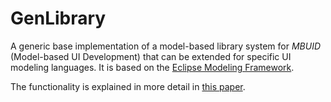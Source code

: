 # GenLibrary

A generic base implementation of a model-based library system for *MBUID* (Model-based UI Development) that can be extended for specific UI modeling languages. It is based on the [Eclipse Modeling Framework](https://www.eclipse.org/modeling/emf/).

The functionality is explained in more detail in [this paper](http://dx.doi.org/10.1007/978-3-319-39510-4_44).